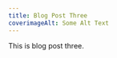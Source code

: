 ```yaml
---
title: Blog Post Three
coverimageAlt: Some Alt Text
---
```


<script context="module">
	import coverimage from "./tiberiu-potec-Tokc7PKfSGM-unsplash.jpg?preset=coverimage"
    metadata.coverimage = coverimage
</script>

This is blog post three.
